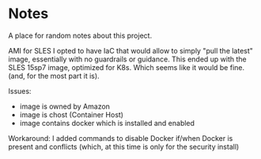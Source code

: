 # Notes

A place for random notes about this project.

AMI for SLES
I opted to have IaC that would allow to simply "pull the latest" image, essentially with no guardrails or guidance.  This ended up with the SLES 15sp7 image, optimized for K8s.  Which seems like it would be fine.  (and, for the most part it is).  

Issues: 
* image is owned by Amazon 
* image is chost (Container Host) 
* image contains docker which is installed and enabled

Workaround:
I added commands to disable Docker if/when Docker is present and conflicts (which, at this time is only for the security install)



